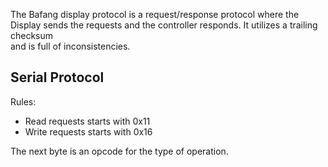 The Bafang display protocol is a request/response protocol where the Display 
sends the requests and the controller responds. It utilizes a trailing checksum  
and is full of inconsistencies.


## Serial Protocol

Rules:
* Read requests starts with 0x11
* Write requests starts with 0x16

The next byte is an opcode for the type of operation.














